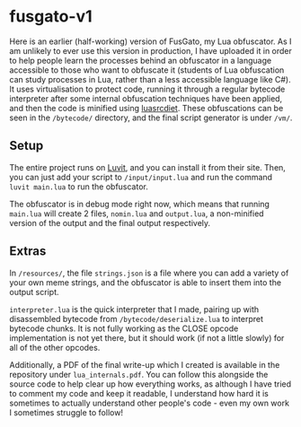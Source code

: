 # fusgato-v1

Here is an earlier (half-working) version of FusGato, my Lua obfuscator. As I am unlikely to ever use this version in production, I have uploaded it in order to help people learn the processes behind an obfuscator in a language accessible to those who want to obfuscate it (students of Lua obfuscation can study processes in Lua, rather than a less accessible language like C#). It uses virtualisation to protect code, running it through a regular bytecode interpreter after some internal obfuscation techniques have been applied, and then the code is minified using [luasrcdiet](https://github.com/jirutka/luasrcdiet). These obfuscations can be seen in the `/bytecode/` directory, and the final script generator is under `/vm/`.

## Setup
The entire project runs on [Luvit](https://luvit.io/), and you can install it from their site. Then, you can just add your script to `/input/input.lua` and run the command `luvit main.lua` to run the obfuscator.

The obfuscator is in debug mode right now, which means that running `main.lua` will create 2 files, `nomin.lua` and `output.lua`, a non-minified version of the output and the final output respectively. 

## Extras
In `/resources/`, the file `strings.json` is a file where you can add a variety of your own meme strings, and the obfuscator is able to insert them into the output script. 

`interpreter.lua` is the quick interpreter that I made, pairing up with disassembled bytecode from `/bytecode/deserialize.lua` to interpret bytecode chunks. It is not fully working as the CLOSE opcode implementation is not yet there, but it should work (if not a little slowly) for all of the other opcodes.

Additionally, a PDF of the final write-up which I created is available in the repository under `lua_internals.pdf`. You can follow this alongside the source code to help clear up how everything works, as although I have tried to comment my code and keep it readable, I understand how hard it is sometimes to actually understand other people's code - even my own work I sometimes struggle to follow!
